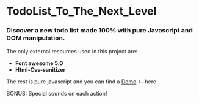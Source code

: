 # TodoList_To_The_Next_Level
### Discover a new todo list made 100% with pure Javascript and DOM manipulation.
The only external resources used in this project are:
- **Font awesome 5.0**
- **Html-Css-sanitizer**

The rest is pure javascript and you can find a [Demo](https://supertodolist.surge.sh) <--here

BONUS: Special sounds on each action!
